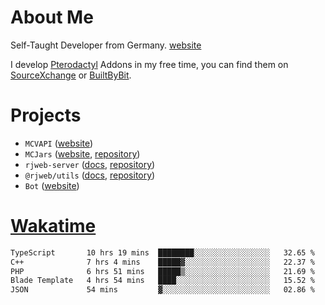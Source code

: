 # About Me

Self-Taught Developer from Germany. [website](https://rjansen.dev)

I develop [Pterodactyl](https://pterodactyl.io) Addons in my free time, you can find
them on [SourceXchange](https://www.sourcexchange.net/teams/356/profile) or [BuiltByBit](https://builtbybit.com/search/3078009).

# Projects

- `MCVAPI` ([website](https://versions.mcjars.app))
- `MCJars` ([website](https://mcjars.app), [repository](https://github.com/0x7d8/mcjar))
- `rjweb-server` ([docs](https://server.rjweb.dev), [repository](https://github.com/0x7d8/NPM_WEB-SERVER))
- `@rjweb/utils` ([docs](https://utils.rjweb.dev), [repository](https://github.com/0x7d8/rjweb-utils))
- `Bot` ([website](https://bot.rjns.dev))

# [Wakatime](https://wakatime.com/@0x7d8)

<!--START_SECTION:waka-->

```txt
TypeScript       10 hrs 19 mins  ████████░░░░░░░░░░░░░░░░░   32.65 %
C++              7 hrs 4 mins    █████▓░░░░░░░░░░░░░░░░░░░   22.37 %
PHP              6 hrs 51 mins   █████▒░░░░░░░░░░░░░░░░░░░   21.69 %
Blade Template   4 hrs 54 mins   ████░░░░░░░░░░░░░░░░░░░░░   15.52 %
JSON             54 mins         ▓░░░░░░░░░░░░░░░░░░░░░░░░   02.86 %
```

<!--END_SECTION:waka-->
